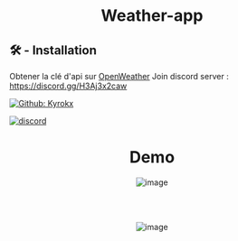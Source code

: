 <h1 align="center">Weather-app</h1>


## 🛠️ - Installation
Obtener la clé d'api sur [OpenWeather](https://openweathermap.org/)
Join discord server : https://discord.gg/H3Aj3x2caw


<p align="">
  <a href="https://github.com/Kyrokx/" aria-label="Follow Kyrokx on Github" target="_blank">
    <img alt="Github: Kyrokx" src="https://img.shields.io/github/followers/Kyrokx.svg?label=Follow&style=for-the-badge&logo=github&logoColor=FFFFFF&labelColor=24292e&logoWidth=20&color=lightgray" target="_blank" />
  </a>

[![discord](https://discord.com/api/guilds/824361195444109323/widget.png)](https://discord.gg/H3Aj3x2caw)
 

  </p>

<h1 align="center">Demo</h1>

<div align="center">
    <img align="center" src="https://i.imgur.com/QwtSUXM.jpg" alt="image" />
</div>

<br><br>

<div align="center">
    <img align="center" src="https://i.imgur.com/5VMX5uU.jpg" alt="image" />
</div>
